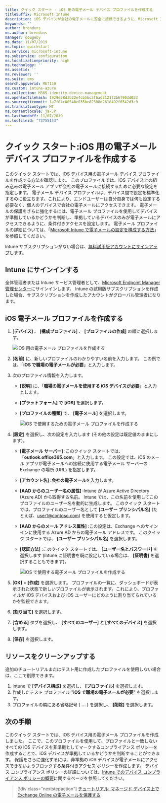 ```yaml
---
title: クイック スタート - iOS 用の電子メール デバイス プロファイルを作成する
titleSuffix: Microsoft Intune
description: iOS デバイスが会社の電子メールに安全に接続できるように、Microsoft Intune を使用して電子メール デバイス プロファイルを作成する方法について説明します。
keywords: ''
author: brenduns
ms.author: brenduns
manager: dougeby
ms.date: 11/07/2019
ms.topic: quickstart
ms.service: microsoft-intune
ms.subservice: configuration
ms.localizationpriority: high
ms.technology: ''
ms.assetid: ''
ms.reviewer: ''
ms.suite: ems
search.appverid: MET150
ms.custom: intune-azure
ms.collection: M365-identity-device-management
ms.openlocfilehash: 1929e58d3b22e4cb5bc5f6ad2121f2b6f903d023
ms.sourcegitcommit: 1a7f04c80548e035be82308d2618492f6542d3c0
ms.translationtype: HT
ms.contentlocale: ja-JP
ms.lasthandoff: 11/07/2019
ms.locfileid: "73755153"
---
```

# <a name="quickstart-create-an-email-device-profile-for-ios"></a>クイック スタート:iOS 用の電子メール デバイス プロファイルを作成する

このクイック スタートでは、iOS デバイス用の電子メール デバイス プロファイルを作成する方法を確認します。 このプロファイルでは、iOS デバイス上の組み込みの電子メール アプリが会社の電子メールに接続するために必要な設定を指定します。 電子メール デバイス プロファイルは、デバイス間で設定を標準化するのに役立ちます。これにより、エンドユーザーは自分自身では何も設定する必要なく、個人のデバイスで会社の電子メールにアクセスできます。 電子メールの保護をさらに強化するには、電子メール プロファイルを使用してデバイスが準拠しているかどうかを判断し、準拠しているデバイスのみが電子メールにアクセスできるように、条件付きアクセスを設定します。 電子メール プロファイルの詳細については、「[Microsoft Intune で電子メールの設定を構成する方法](email-settings-configure.md)」を参照してください。

Intune サブスクリプションがない場合は、[無料試用版アカウントにサインアップ](../fundamentals/free-trial-sign-up.md)します。

## <a name="sign-in-to-intune"></a>Intune にサインインする

全体管理者または Intune サービス管理者として、[Microsoft Endpoint Manager 管理センター](https://go.microsoft.com/fwlink/?linkid=2109431)にサインインします。 Intune の試用版サブスクリプションを作成した場合、サブスクリプションを作成したアカウントがグローバル管理者になります。

## <a name="create-an-ios-email-profile"></a>iOS 電子メール プロファイルを作成する

1. **[デバイス]** 、 **[構成プロファイル]** 、 **[プロファイルの作成]** の順に選択します。

   ![iOS 用の電子メール プロファイルを作成する](./media/quickstart-email-profile/ios-create-profile.png)

2. **[名前]** に、新しいプロファイルのわかりやすい名前を入力します。 この例では、「**iOS で職場の電子メールが必要**」と入力します。
3. 次のプロファイル情報を入力します。
    - **[説明]** に、「**職場の電子メールを使用する iOS デバイスが必要**」と入力とします。
    - **[プラットフォーム]** で **[iOS]** を選択します。
    - **[プロファイルの種類]** で、 **[電子メール]** を選択します。

        ![iOS で使用するための電子メール プロファイルを作成する](./media/quickstart-email-profile/ios-email-profile-name.png)

4. **[設定]** を選択し、次の設定を入力します (その他の設定は既定値のままにします)。
   - **[電子メール サーバー]** :このクイック スタートでは、「**outlook.office365.com**」と入力します。 この設定では、iOS のメール アプリが電子メールへの接続に使用する電子メール サーバーの Exchange の場所 (URL) を指定します。
   - **[アカウント名]** :**会社の電子メール**を入力します。
   - **[AAD からのユーザー名の属性]** :Intune が Azure Active Directory (Azure AD) から取得する名前。 Intune では、この名前を使用してこのプロファイルのユーザー名を動的に生成します。 このクイック スタートでは、プロファイルのユーザー名として **[ユーザー プリンシパル名]** (たとえば、user1@contoso.com) を使用すると仮定します。
   - **[AAD からのメール アドレス属性]** :この設定は、Exchange へのサインインに使用する Azure AD からの電子メール アドレスです。 このクイック スタートでは、 **[ユーザー プリンシパル名]** を選択します。
   - **[認証方法]** :このクイック スタートでは、 **[ユーザー名とパスワード]** を選択します (Intune に証明書を既に設定している場合は、 **[証明書]** を選択することもできます)。

        ![iOS で使用する電子メール プロファイルを作成する](./media/quickstart-email-profile/ios-email-profile.png)

5. **[OK]**  >  **[作成]** を選択します。 プロファイルの一覧に、ダッシュボードが表示された状態で新しいプロファイルが表示されます。これにより、プロファイルが iOS デバイスおよび iOS ユーザーにどのように割り当てられているかを監視できます。
6. **[割り当て]** を選択します。
7. **[含める]** タブを選択し、 **[すべてのユーザー] と [すべてのデバイス]** を選択します。 
8. **[保存]** を選択します。

## <a name="clean-up-resources"></a>リソースをクリーンアップする

追加のチュートリアルまたはテスト用に作成したプロファイルを使用しない場合は、ここで削除できます。

1. Intune で **[デバイス構成]** を選択し、 **[プロファイル]** を選択します。
2. 作成したテスト プロファイル "**iOS で職場の電子メールが必要**" を選択します。
3. プロファイルの隣にある省略記号 ( **...** ) を選択し、 **[削除]** を選択します。

## <a name="next-steps"></a>次の手順

このクイック スタートでは、iOS デバイス用の電子メール プロファイルを作成しました。 ここで、このプロファイルを使用して、プロファイルと一致しないすべての iOS デバイスを非準拠としてマークするコンプライアンス ポリシーを作成することで、iOS デバイスが準拠しているかどうかを判断することができます。 保護をさらに強化するには、非準拠の iOS デバイスが電子メールにアクセスできないようブロックする条件付きアクセス ポリシーを作成します。 デバイス コンプライアンス ポリシーの詳細については、[Intune でのデバイス コンプライアンス ポリシーの概要](../protect/device-compliance-get-started.md)に関するページを参照してください。

> [!div class="nextstepaction"]
> [チュートリアル: マネージド デバイス上で Exchange Online の電子メールを保護する](../tutorial-protect-email-on-enrolled-devices.md)
